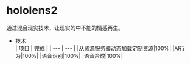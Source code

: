 # hololens2

通过混合现实技术，让现实的中不能的情感再生。







+ 技术	
   | 项目 | 完成 |
   | --- | --- |
   |从资源服务器动态加载定制资源|100%|
   |AI行为|100%|
   |语音识别|100%|
   |语音合成|100%|
